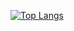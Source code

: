 

[![Top Langs](https://github-readme-stats.vercel.app/api/top-langs/?username=melmmmmmmm)](https://github.com/anuraghazra/github-readme-stats)

